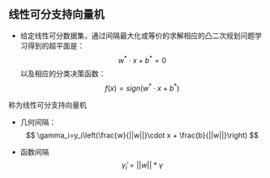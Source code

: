 ## 线性可分支持向量机

* 给定线性可分数据集，通过间隔最大化或等价的求解相应的凸二次规划问题学习得到的超平面是：
  $$
  w^*\cdot x+b^*=0
  $$
  以及相应的分类决策函数：
  $$
  f(x) = sign(w^*\cdot x +b^*)
  $$
  

称为线性可分支持向量机



* 几何间隔：
  $$
  \gamma_i=y_i\left(\frac{w}{||w||}\cdot x + \frac{b}{||w||}\right)
  $$
  

* 函数间隔
  $$
  \hat{\gamma}_i=||w||*\gamma
  $$
  

